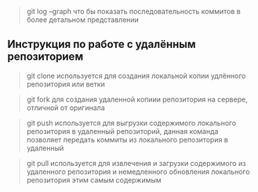 > git log –graph что бы показать последовательность коммитов в более детальном представлении 

## Инструкция по работе с удалённым репозиторием ##

> git clone используется для создания локальной копии удлённого репозитория или ветки

> git fork для создания удаленной копиии репозитория на сервере, отличной от оригинала

> git push используется для выгрузки содержимого локального репозитория в удаленный репозиторий, данная команда позволяет передать коммиты из локального репозитория в удаленный

> git pull используется для извлечения и загрузки содержимого из удаленного репозитория и немедленного обновления локального репозитория этим самым содержимым